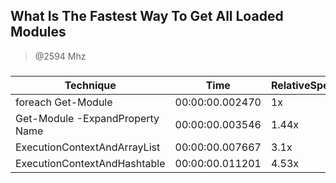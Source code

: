 
What Is The Fastest Way To Get All Loaded Modules
-------------------------------------------------
> @2594 Mhz


### 


|Technique                      |Time           |RelativeSpeed|Throughput|
|-------------------------------|---------------|-------------|----------|
|foreach Get-Module             |00:00:00.002470|1x           |4048.42/s |
|Get-Module -ExpandProperty Name|00:00:00.003546|1.44x        |2819.36/s |
|ExecutionContextAndArrayList   |00:00:00.007667|3.1x         |1304.24/s |
|ExecutionContextAndHashtable   |00:00:00.011201|4.53x        |892.74/s  |




